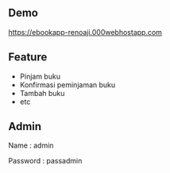 ## Demo

https://ebookapp-renoaji.000webhostapp.com

## Feature

- Pinjam buku
- Konfirmasi peminjaman buku
- Tambah buku
- etc

## Admin
Name : admin

Password : passadmin
